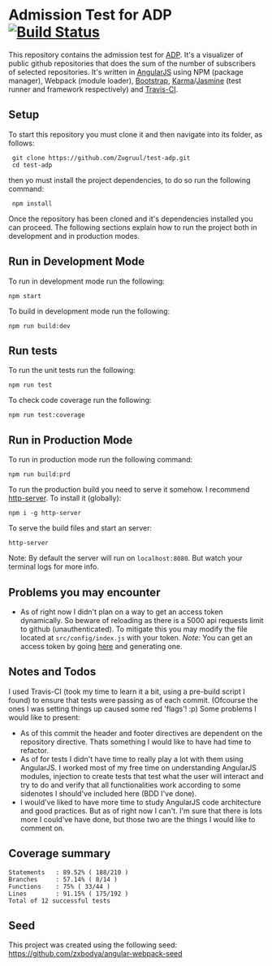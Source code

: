 # Admission Test for ADP [![Build Status](https://travis-ci.org/Zugruul/test-adp.svg?branch=dev)](https://travis-ci.org/Zugruul/test-adp)

This repository contains the admission test for [ADP](https://www.adp.com.br/). It's a visualizer of public github repositories that does the sum of the number of subscribers of selected repositories. It's written in [AngularJS](https://angularjs.org/) using NPM (package manager), Webpack (module loader), [Bootstrap](https://getbootstrap.com/), [Karma](https://karma-runner.github.io/latest/index.html)/[Jasmine](https://jasmine.github.io/) (test runner and framework respectively) and [Travis-CI](https://travis-ci.org/).

## Setup
To start this repository you must clone it and then navigate into its folder, as follows:

```
 git clone https://github.com/Zugruul/test-adp.git
 cd test-adp
```

then yo must install the project dependencies, to do so run the following command:

```
 npm install
```

Once the repository has been cloned and it's dependencies installed you can proceed. The following sections explain how to run the project both in development and in production modes. 

## Run in Development Mode
To run in development mode run the following:

```
npm start
```

To build in development mode run the following:

```
npm run build:dev
```

## Run tests
To run the unit tests run the following:

```
npm run test
```

To check code coverage run the following:

```
npm run test:coverage
```

## Run in Production Mode
To run in production mode run the following command:

```
npm run build:prd
```

To run the production build you need to serve it somehow. I recommend [http-server](https://github.com/indexzero/http-server). To install it (globally):
```
npm i -g http-server
```

To serve the build files and start an server:
```
http-server
```
Note: By default the server will run on `localhost:8080`. But watch your terminal logs for more info.

## Problems you may encounter
+ As of right now I didn't plan on a way to get an access token dynamically. So beware of reloading as there is a 5000 api requests limit to github (unauthenticated). To mitigate this you may modify the file located at `src/config/index.js` with your token.
*Note:* You can get an access token by going [here](https://github.com/settings/tokens) and generating one. 

## Notes and Todos
I used Travis-CI (took my time to learn it a bit, using a pre-build script I found) to ensure that tests were passing as of each commit. (Ofcourse the ones I was setting things up caused some red 'flags'! :p)
Some problems I would like to present:
+ As of this commit the header and footer directives are dependent on the repository directive. Thats something I would like to have had time to refactor.
+ As of for tests I didn't have time to really play a lot with them using AngularJS. I worked most of my free time on understanding AngularJS modules, injection to create tests that test what the user will interact and try to do and verify that all functionalities work according to some sidenotes I should've included here (BDD I've done).
+ I would've liked to have more time to study AngularJS code architecture and good practices. But as of right now I can't.
I'm sure that there is lots more I could've have done, but those two are the things I would like to comment on.

## Coverage summary
``` 
Statements   : 89.52% ( 188/210 )
Branches     : 57.14% ( 8/14 )
Functions    : 75% ( 33/44 )
Lines        : 91.15% ( 175/192 )
Total of 12 successful tests
```

## Seed
This project was created using the following seed: https://github.com/zxbodya/angular-webpack-seed
